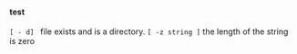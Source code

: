 #### test

```[ - d] ``` file exists and is a directory.
```[ -z string ]``` the length of the string is zero
